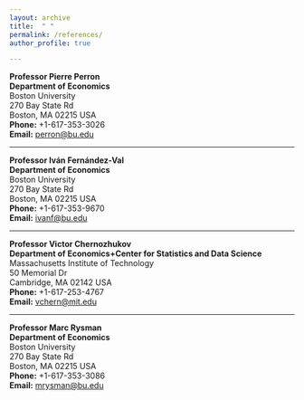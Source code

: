 ```yaml
---
layout: archive
title:  " "
permalink: /references/
author_profile: true

---
```

  
**Professor Pierre Perron**  
**Department of Economics**  
Boston University  
270 Bay State Rd  
Boston, MA 02215 USA  
**Phone:** +1-617-353-3026  
**Email:** [perron@bu.edu](mailto:perron@bu.edu)  

---

**Professor Iván Fernández-Val**  
**Department of Economics**  
Boston University  
270 Bay State Rd  
Boston, MA 02215 USA  
**Phone:** +1-617-353-9670  
**Email:** [ivanf@bu.edu](mailto:ivanf@bu.edu)  

---

**Professor Victor Chernozhukov**  
**Department of Economics+Center for Statistics and Data Science**  
Massachusetts Institute of Technology  
50 Memorial Dr  
Cambridge, MA 02142 USA  
**Phone:** +1-617-253-4767  
**Email:** [vchern@mit.edu](mailto:vchern@mit.edu)  

---

**Professor Marc Rysman**  
**Department of Economics**  
Boston University  
270 Bay State Rd  
Boston, MA 02215 USA  
**Phone:** +1-617-353-3086  
**Email:** [mrysman@bu.edu](mailto:mrysman@bu.edu)  